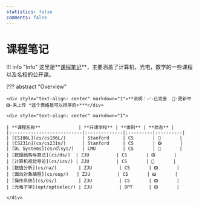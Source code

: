 ```yaml
---
statistics: false
comments: false
---
```


# 课程笔记

!!! info "Info"
    这里是**[课程笔记](./)**，主要涵盖了计算机，光电，数学的一些课程以及名校的公开课。

<style>
.md-typeset table:not([class]) th {
    min-width: 1em;
}
</style>

??? abstract "Overview"

    <div style="text-align: center" markdown="1">**说明：✅-已完善  📶-更新中  ❎-未上传 *这个表格是可以排序的⬇️***</div>

    <div style="text-align: center" markdown="1">

    | **课程名称**              | **开课学校** | **类别** | **状态** |
    |:--------------------------|:-------------|:---------|:---------|
    | [CS106L](cs/cs106L/)      | Stanford     | CS       | 📶       |
    | [CS231n](cs/cs231n/)      | Stanford     | CS       | ❎       |
    | [DL Systems](cs/dlsys/)   | CMU          | CS       | 📶       |
    | [数据结构与算法](cs/ds/)  | ZJU          | CS       | ❎       |
    | [计算机视觉导论](cs/icv/) | ZJU          | CS       | 📶       |
    | [数值分析](cs/na/)        | ZJU          | CS       | ❎       |
    | [面向对象编程](cs/oop/)   | ZJU          | CS       | ❎       |
    | [操作系统](cs/os/)        | ZJU          | CS       | ❎       |
    | [光电子学](opt/optoelec/) | ZJU          | OPT      | ❎       |

    </div>
